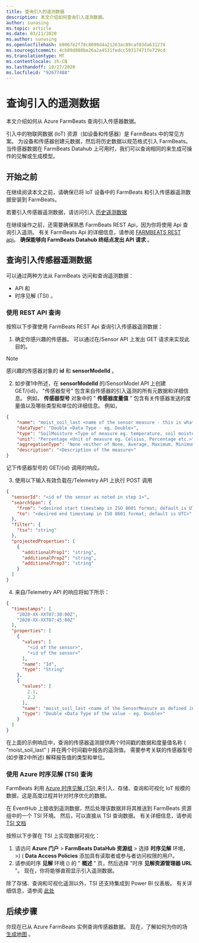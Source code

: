 ```yaml
---
title: 查询引入的遥测数据
description: 本文介绍如何查询引入遥测数据。
author: sunasing
ms.topic: article
ms.date: 03/11/2020
ms.author: sunasing
ms.openlocfilehash: b9067e2f78c8098d4a21263ac89caf03da631274
ms.sourcegitcommit: 4cb89d880be26a2a4531fedcc59317471fe729cd
ms.translationtype: MT
ms.contentlocale: zh-CN
ms.lasthandoff: 10/27/2020
ms.locfileid: "92677488"
---
```

# <a name="query-ingested-telemetry-data"></a>查询引入的遥测数据

本文介绍如何从 Azure FarmBeats 查询引入传感器数据。

引入中的物联网数据 (IoT) 资源（如设备和传感器）是 FarmBeats 中的常见方案。 为设备和传感器创建元数据，然后将历史数据以规范格式引入 FarmBeats。 当传感器数据在 FarmBeats Datahub 上可用时，我们可以查询相同的来生成可操作的见解或生成模型。

## <a name="before-you-begin"></a>开始之前

在继续阅读本文之前，请确保已将 IoT 设备中的 FarmBeats 和引入传感器遥测数据安装到 FarmBeats。

若要引入传感器遥测数据，请访问引入 [历史遥测数据](ingest-historical-telemetry-data-in-azure-farmbeats.md)

在继续操作之前，还需要确保熟悉 FarmBeats REST Api，因为你将使用 Api 查询引入遥测。 有关 FarmBeats Api 的详细信息，请参阅 [FARMBEATS REST api](rest-api-in-azure-farmbeats.md)。 **确保能够向 FarmBeats Datahub 终结点发出 API 请求** 。

## <a name="query-ingested-sensor-telemetry-data"></a>查询引入传感器遥测数据

可以通过两种方法从 FarmBeats 访问和查询遥测数据：

- API 和
- 时序见解 (TSI) 。

### <a name="query-using-rest-api"></a>使用 REST API 查询

按照以下步骤使用 FarmBeats REST Api 查询引入传感器遥测数据：

1. 确定你感兴趣的传感器。 可以通过在/Sensor API 上发出 GET 请求来实现此目的。

> [!NOTE]
> 感兴趣的传感器对象的 **id** 和 **sensorModelId** 。

2. 如步骤1中所述，在 **sensorModelId** 的/SensorModel API 上创建 GET/{id}。 "传感器型号" 包含来自传感器的引入遥测的所有元数据和详细信息。 例如， **传感器型号** 对象中的 " **传感器度量值** " 包含有关传感器发送的度量值以及哪些类型和单位的详细信息。 例如，

  ```json
  {
      "name": "moist_soil_last <name of the sensor measure - this is what we will receive as part of the queried telemetry data>",
      "dataType": "Double <Data Type - eg. Double>",
      "type": "SoilMoisture <Type of measure eg. temperature, soil moisture etc.>",
      "unit": "Percentage <Unit of measure eg. Celsius, Percentage etc.>",
      "aggregationType": "None <either of None, Average, Maximum, Minimum, StandardDeviation>",
      "description": "<Description of the measure>"
  }
  ```
记下传感器型号的 GET/{id} 调用的响应。

3. 使用以下输入有效负载在/Telemetry API 上执行 POST 调用

  ```json
  {
    "sensorId": "<id of the sensor as noted in step 1>",
    "searchSpan": {
      "from": "<desired start timestamp in ISO 8601 format; default is UTC>",
      "to": "<desired end timestamp in ISO 8601 format; default is UTC>"
    },
    "filter": {
      "tsx": "string"
    },
    "projectedProperties": [
      {
        "additionalProp1": "string",
        "additionalProp2": "string",
        "additionalProp3": "string"
      }
    ]
  }
  ```
4. 来自/Telemetry API 的响应将如下所示：

  ```json
  {
    "timestamps": [
      "2020-XX-XXT07:30:00Z",
      "2020-XX-XXT07:45:00Z"
    ],
    "properties": [
      {
        "values": [
          "<id of the sensor>",
          "<id of the sensor>"
        ],
        "name": "Id",
        "type": "String"
      },
      {
        "values": [
          2.1,
          2.2
        ],
        "name": "moist_soil_last <name of the SensorMeasure as defined in the SensorModel object>",
        "type": "Double <Data Type of the value - eg. Double>"
      }
    ]
  }
  ```
在上面的示例响应中，查询的传感器遥测提供两个时间戳的数据和度量值名称 ( "moist_soil_last" ) 并在两个时间戳中报告的遥测值。 需要参考关联的传感器型号 (如步骤2中所述) 解释报告值的类型和单位。

### <a name="query-using-azure-time-series-insights-tsi"></a>使用 Azure 时序见解 (TSI) 查询

FarmBeats 利用 [Azure 时序见解 (TSI) ](https://azure.microsoft.com/services/time-series-insights/) 来引入、存储、查询和可视化 IoT 规模的数据，这是高度过程并针对时序优化的数据。

在 EventHub 上接收到遥测数据，然后处理该数据并将其推送到 FarmBeats 资源组中的一个 TSI 环境。 然后，可以直接从 TSI 查询数据。 有关详细信息，请参阅 [TSI 文档](../../time-series-insights/time-series-insights-explorer.md)

按照以下步骤在 TSI 上实现数据可视化：

1. 请访问 **Azure 门户**  >  **FarmBeats DataHub 资源组** > 选择 **时序见解** 环境，>)  ( **Data Access Policies** 添加具有读取者或参与者访问权限的用户。
2. 请参阅时序 **见解** 环境 () 的 " **概述** " 页，然后选择 "时序 **见解资源管理器 URL** "。 现在，你将能够直观显示引入遥测数据。

除了存储、查询和可视化遥测以外，TSI 还支持集成到 Power BI 仪表板。 有关详细信息，请参阅 [此处]( https://docs.microsoft.com/azure/time-series-insights/how-to-connect-power-bi)

## <a name="next-steps"></a>后续步骤

你现在已从 Azure FarmBeats 实例查询传感器数据。 现在，了解如何为你的场 [生成地图](generate-maps-in-azure-farmbeats.md#generate-maps) 。